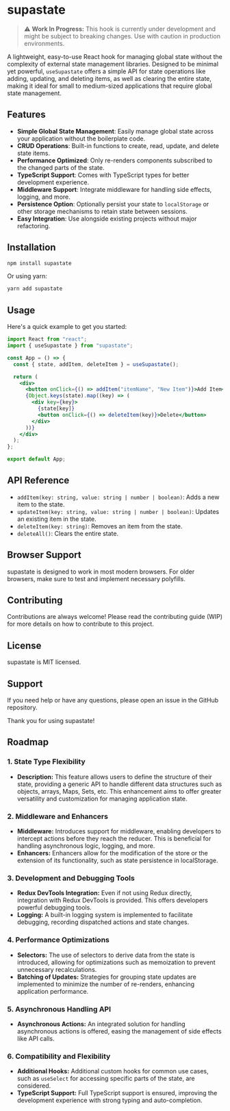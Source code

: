 # supastate

> :warning: **Work In Progress:** This hook is currently under development and might be subject to breaking changes. Use with caution in production environments.

A lightweight, easy-to-use React hook for managing global state without the complexity of external state management libraries. Designed to be minimal yet powerful, `useSupastate` offers a simple API for state operations like adding, updating, and deleting items, as well as clearing the entire state, making it ideal for small to medium-sized applications that require global state management.

## Features

- **Simple Global State Management**: Easily manage global state across your application without the boilerplate code.
- **CRUD Operations**: Built-in functions to create, read, update, and delete state items.
- **Performance Optimized**: Only re-renders components subscribed to the changed parts of the state.
- **TypeScript Support**: Comes with TypeScript types for better development experience.
- **Middleware Support**: Integrate middleware for handling side effects, logging, and more.
- **Persistence Option**: Optionally persist your state to `localStorage` or other storage mechanisms to retain state between sessions.
- **Easy Integration**: Use alongside existing projects without major refactoring.

## Installation

```bash
npm install supastate
```

Or using yarn:

```bash
yarn add supastate
```

## Usage

Here's a quick example to get you started:

```jsx
import React from "react";
import { useSupastate } from "supastate";

const App = () => {
  const { state, addItem, deleteItem } = useSupastate();

  return (
    <div>
      <button onClick={() => addItem("itemName", "New Item")}>Add Item</button>
      {Object.keys(state).map((key) => (
        <div key={key}>
          {state[key]}
          <button onClick={() => deleteItem(key)}>Delete</button>
        </div>
      ))}
    </div>
  );
};

export default App;
```

## API Reference

- `addItem(key: string, value: string | number | boolean)`: Adds a new item to the state.
- `updateItem(key: string, value: string | number | boolean)`: Updates an existing item in the state.
- `deleteItem(key: string)`: Removes an item from the state.
- `deleteAll()`: Clears the entire state.

## Browser Support

supastate is designed to work in most modern browsers. For older browsers, make sure to test and implement necessary polyfills.

## Contributing

Contributions are always welcome! Please read the contributing guide (WIP) for more details on how to contribute to this project.

## License

supastate is MIT licensed.

## Support

If you need help or have any questions, please open an issue in the GitHub repository.

Thank you for using supastate!

## Roadmap

### 1. State Type Flexibility

- **Description:** This feature allows users to define the structure of their state, providing a generic API to handle different data structures such as objects, arrays, Maps, Sets, etc. This enhancement aims to offer greater versatility and customization for managing application state.

### 2. Middleware and Enhancers

- **Middleware:** Introduces support for middleware, enabling developers to intercept actions before they reach the reducer. This is beneficial for handling asynchronous logic, logging, and more.
- **Enhancers:** Enhancers allow for the modification of the store or the extension of its functionality, such as state persistence in localStorage.

### 3. Development and Debugging Tools

- **Redux DevTools Integration:** Even if not using Redux directly, integration with Redux DevTools is provided. This offers developers powerful debugging tools.
- **Logging:** A built-in logging system is implemented to facilitate debugging, recording dispatched actions and state changes.

### 4. Performance Optimizations

- **Selectors:** The use of selectors to derive data from the state is introduced, allowing for optimizations such as memoization to prevent unnecessary recalculations.
- **Batching of Updates:** Strategies for grouping state updates are implemented to minimize the number of re-renders, enhancing application performance.

### 5. Asynchronous Handling API

- **Asynchronous Actions:** An integrated solution for handling asynchronous actions is offered, easing the management of side effects like API calls.

### 6. Compatibility and Flexibility

- **Additional Hooks:** Additional custom hooks for common use cases, such as `useSelect` for accessing specific parts of the state, are considered.
- **TypeScript Support:** Full TypeScript support is ensured, improving the development experience with strong typing and auto-completion.
